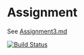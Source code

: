 # Assignment

See [Assignment3.md](Assignment3.md)

[![Build Status](https://dev.azure.com/kveselits/EWU-CSCD379-2020-Winter/_apis/build/status/kveselits.EWU-CSCD379-2020-Winter?branchName=master)](https://dev.azure.com/kveselits/EWU-CSCD379-2020-Winter/_build/latest?definitionId=8&branchName=master)
